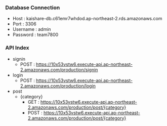 
### Database Connection  
  - Host : kaishare-db.c61emr7whdod.ap-northeast-2.rds.amazonaws.com  
  - Port : 3306  
  - Username : admin  
  - Password : team7800  

### API Index
- signin
  - POST : https://10x53vstw6.execute-api.ap-northeast-2.amazonaws.com/production/signin
- login
  - POST : https://10x53vstw6.execute-api.ap-northeast-2.amazonaws.com/production/login
- post
  - {category}
    - GET : https://10x53vstw6.execute-api.ap-northeast-2.amazonaws.com/production/post/{category}
    - POST : https://10x53vstw6.execute-api.ap-northeast-2.amazonaws.com/production/post/{category}